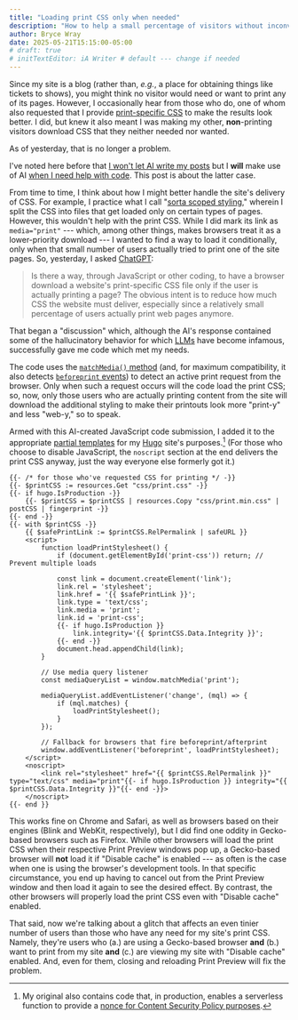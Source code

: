 ```yaml
---
title: "Loading print CSS only when needed"
description: "How to help a small percentage of visitors without inconveniencing the vast majority."
author: Bryce Wray
date: 2025-05-21T15:15:00-05:00
# draft: true
# initTextEditor: iA Writer # default --- change if needed
---
```


Since my site is a blog (rather than, *e.g.*, a place for obtaining things like tickets to shows), you might think no visitor would need or want to print any of its pages. However, I occasionally hear from those who do, one of whom also requested that I provide [print-specific CSS](https://developer.mozilla.org/en-US/docs/Web/CSS/CSS_media_queries/Printing) to make the results look better. I did, but knew it also meant I was making my other, **non**-printing visitors download CSS that they neither needed nor wanted.

As of yesterday, that is no longer a problem.

I've noted here before that [I won't let AI write my posts](/posts/2023/03/no-ai-here-thanks-very-much/) but I **will** make use of AI [when I need help with code](/posts/2023/10/big-rebundle/). This post is about the latter case.

<!--more-->

From time to time, I think about how I might better handle the site's delivery of CSS. For example, I practice what I call "[sorta scoped styling](/posts/2023/01/sorta-scoped-styling-hugo-take-two/)," wherein I split the CSS into files that get loaded only on certain types of pages. However, this wouldn't help with the print CSS. While I did mark its link as `media="print"` --- which, among other things, makes browsers treat it as a lower-priority download --- I wanted to find a way to load it conditionally, only when that small number of users actually tried to print one of the site pages. So, yesterday, I asked [ChatGPT](https://openai.com/chatgpt/overview/):

> Is there a way, through JavaScript or other coding, to have a browser download a website's print-specific CSS file only if the user is actually printing a page? The obvious intent is to reduce how much CSS the website must deliver, especially since a relatively small percentage of users actually print web pages anymore.

That began a "discussion" which, although the AI's response contained some of the hallucinatory behavior for which [LLMs](https://www.nvidia.com/en-us/glossary/large-language-models/) have become infamous, successfully gave me code which met my needs.

The code uses the [`matchMedia()` method](https://developer.mozilla.org/en-US/docs/Web/API/Window/matchMedia) (and, for maximum compatibility, it also detects [`beforeprint` events](https://developer.mozilla.org/en-US/docs/Web/API/Window/beforeprint_event)) to detect an active print request from the browser. Only when such a request occurs will the code load the print CSS; so, now, only those users who are actually printing content from the site will download the additional styling to make their printouts look more "print-y" and less "web-y," so to speak.

Armed with this AI-created JavaScript code submission, I added it to the appropriate [partial templates](https://gohugo.io/templates/partial/) for my [Hugo](https://gohugo.io) site's purposes.[^CSP] (For those who choose to disable JavaScript, the `noscript` section at the end delivers the print CSS anyway, just the way everyone else formerly got it.)

[^CSP]: My original also contains code that, in production, enables a serverless function to provide a [nonce for Content Security Policy purposes](https://content-security-policy.com/nonce/).

```go-html-template
{{- /* for those who've requested CSS for printing */ -}}
{{- $printCSS := resources.Get "css/print.css" -}}
{{- if hugo.IsProduction -}}
	{{- $printCSS = $printCSS | resources.Copy "css/print.min.css" | postCSS | fingerprint -}}
{{- end -}}
{{- with $printCSS -}}
	{{ $safePrintLink := $printCSS.RelPermalink | safeURL }}
	<script>
		function loadPrintStylesheet() {
			if (document.getElementById('print-css')) return; // Prevent multiple loads

			const link = document.createElement('link');
			link.rel = 'stylesheet';
			link.href = '{{ $safePrintLink }}';
			link.type = 'text/css';
			link.media = 'print';
			link.id = 'print-css';
			{{- if hugo.IsProduction }}
				link.integrity='{{ $printCSS.Data.Integrity }}';
			{{- end -}}
			document.head.appendChild(link);
		}

		// Use media query listener
		const mediaQueryList = window.matchMedia('print');

		mediaQueryList.addEventListener('change', (mql) => {
			if (mql.matches) {
				loadPrintStylesheet();
			}
		});

		// Fallback for browsers that fire beforeprint/afterprint
		window.addEventListener('beforeprint', loadPrintStylesheet);
	</script>
	<noscript>
		<link rel="stylesheet" href="{{ $printCSS.RelPermalink }}" type="text/css" media="print"{{- if hugo.IsProduction }} integrity="{{ $printCSS.Data.Integrity }}"{{- end -}}>
	</noscript>
{{- end }}
```

This works fine on Chrome and Safari, as well as browsers based on their engines (Blink and WebKit, respectively), but I did find one oddity in Gecko-based browsers such as Firefox. While other browsers will load the print CSS when their respective Print Preview windows pop up, a Gecko-based browser will **not** load it if "Disable cache" is enabled --- as often is the case when one is using the browser's development tools. In that specific circumstance, you end up having to cancel out from the Print Preview window and then load it again to see the desired effect. By contrast, the other browsers will properly load the print CSS even with "Disable cache" enabled.

That said, now we're talking about a glitch that affects an even tinier number of users than those who have any need for my site's print CSS. Namely, they're users who (a.) are using a Gecko-based browser **and** (b.) want to print from my site **and** (c.) are viewing my site with "Disable cache" enabled. And, even for them, closing and reloading Print Preview will fix the problem.
